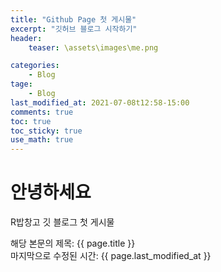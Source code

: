 ```yaml
---
title: "Github Page 첫 게시물"
excerpt: "깃허브 블로그 시작하기"
header: 
    teaser: \assets\images\me.png

categories: 
    - Blog
tage: 
    - Blog
last_modified_at: 2021-07-08t12:58-15:00
comments: true
toc: true
toc_sticky: true
use_math: true
---
```


# 안녕하세요

R밥창고 깃 블로그 첫 게시물

  

해당 본문의 제목: {{ page.title }}  
마지막으로 수정된 시간: {{ page.last_modified_at }}
